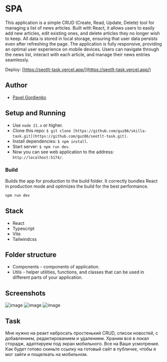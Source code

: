 # SPA

This application is a simple CRUD (Create, Read, Update, Delete) tool for managing a list of news articles. Built with React, it allows users to easily add new articles, edit existing ones, and delete articles they no longer wish to keep.
All data is stored in local storage, ensuring that user data persists even after refreshing the page. The application is fully responsive, providing an optimal user experience on mobile devices. Users can navigate through the news list, interact with each article, and manage their news entries seamlessly.
 
Deploy: [https://seotlt-task.vercel.app/](https://seotlt-task.vercel.app/)

## Author

- [Pavel Gordienko](https://github.com/gordienkodev)

## Setup and Running

- Use `node 21.x` or higher.
- Clone this repo: `$ git clone [https://github.com/guz86/skilla-task.git](https://github.com/guz86/seotlt-task.git)`.
- Install dependencies: `$ npm install`.
- Start server: `$ npm run dev`.
- Now you can see web application to the address: `http://localhost:5174/`.

### Build

Builds the app for production to the build folder. It correctly bundles React in production mode and optimizes the build for the best performance.

```bash
npm run dev
```

## Stack
- React
- Typescript
- Vite
- Tailwindcss

## Folder structure

- Components - components of application.
- Utils - helper utilities, functions, and classes that can be used in different parts of your application.

## Screenshots
![image](https://github.com/user-attachments/assets/328ad97d-1be0-4d6b-a819-f36fa29c0ec0)
![image](https://github.com/user-attachments/assets/d41e2691-bf26-484b-bb39-73d44b1de8c6)
![image](https://github.com/user-attachments/assets/6b05e299-9b73-4855-83a9-95d81fe407e7)
 
## Task

Мне нужно на реакт набросать простенький CRUD, список новостей, с добавлением, редактированием и удалением. Храним все в локал сторадж, адаптируем под экран мобильного. Все на Ваше усмотрение.
Как будет готово скиньте ссылку на готовый сайт в публичке, чтобы я мог зайти и пощелкать на мобильном.
